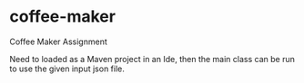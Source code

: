 # coffee-maker
Coffee Maker Assignment

Need to loaded as a Maven project in an Ide, then the main class can be run to use the given input json file.
